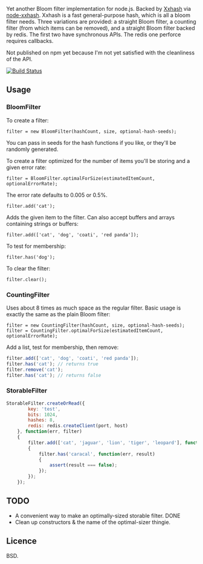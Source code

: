Yet another Bloom filter implementation for node.js. Backed by [Xxhash](https://code.google.com/p/xxhash/) via [node-xxhash](https://github.com/mscdex/node-xxhash). Xxhash is a fast general-purpose hash, which is all a bloom filter needs. Three variations are provided: a straight Bloom filter, a counting filter (from which items can be removed), and a straight Bloom filter backed by redis. The first two have synchronous APIs. The redis one perforce requires callbacks.

Not published on npm yet because I'm not yet satisfied with the cleanliness of the API.

[![Build Status](https://secure.travis-ci.org/ceejbot/xx-bloom.png)](http://travis-ci.org/ceejbot/xx-bloom)

## Usage

### BloomFilter

To create a filter:

`filter = new BloomFilter(hashCount, size, optional-hash-seeds);`

You can pass in seeds for the hash functions if you like, or they'll be randomly generated.

To create a filter optimized for the number of items you'll be storing and a given error rate:

`filter = BloomFilter.optimalForSize(estimatedItemCount, optionalErrorRate);`

The error rate defaults to 0.005 or 0.5%.

`filter.add('cat');`

Adds the given item to the filter. Can also accept buffers and arrays containing strings or buffers:

`filter.add(['cat', 'dog', 'coati', 'red panda']);`

To test for membership:

`filter.has('dog');`

To clear the filter:

`filter.clear();`

### CountingFilter

Uses about 8 times as much space as the regular filter. Basic usage is exactly the same as the plain Bloom filter:

`filter = new CountingFilter(hashCount, size, optional-hash-seeds);`
`filter = CountingFilter.optimalForSize(estimatedItemCount, optionalErrorRate);`

Add a list, test for membership, then remove:

```javascript
filter.add(['cat', 'dog', 'coati', 'red panda']);
filter.has('cat'); // returns true
filter.remove('cat');
filter.has('cat'); // returns false
```

### StorableFilter

```javascript
StorableFilter.createOrRead({
		key: 'test',
		bits: 1024,
		hashes: 8,
		redis: redis.createClient(port, host) 
	}, function(err, filter)
	{
		filter.add(['cat', 'jaguar', 'lion', 'tiger', 'leopard'], function(err)
		{
			filter.has('caracal', function(err, result)
			{
				assert(result === false);
			});
		});
	});
```

## TODO

* A convenient way to make an optimally-sized storable filter. DONE
* Clean up constructors & the name of the optimal-sizer thingie.

## Licence 

BSD.
